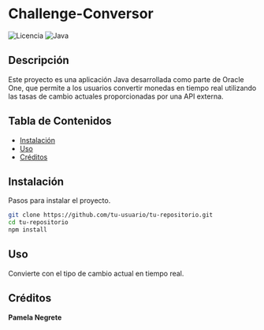 # Challenge-Conversor

![Licencia](https://img.shields.io/badge/licencia-MIT-blue.svg)
![Java](https://img.shields.io/badge/Java-11-blue.svg)

## Descripción

Este proyecto es una aplicación Java desarrollada como parte de Oracle One, que permite a los usuarios convertir monedas en tiempo real utilizando las tasas de cambio actuales proporcionadas por una API externa.

## Tabla de Contenidos

- [Instalación](#instalación)
- [Uso](#uso)
- [Créditos](#créditos)

## Instalación

Pasos para instalar el proyecto.

```bash
git clone https://github.com/tu-usuario/tu-repositorio.git
cd tu-repositorio
npm install
```
## Uso
Convierte con el tipo de cambio actual en tiempo real.

## Créditos
**Pamela Negrete**
